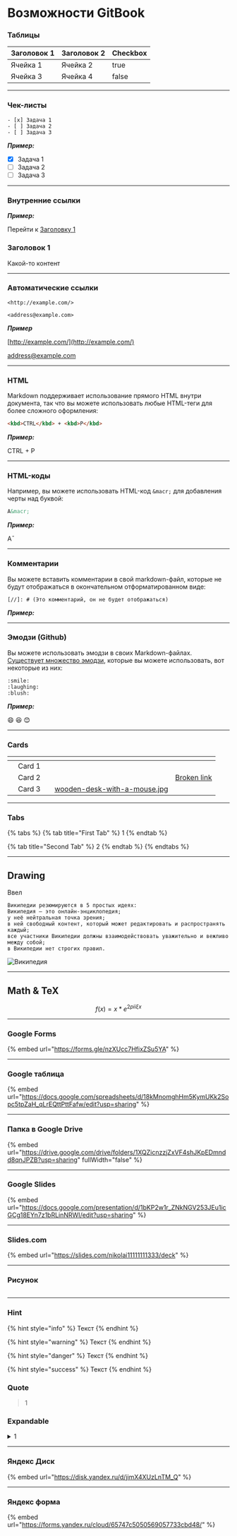 # Возможности GitBook

### Таблицы

<table><thead><tr><th>Заголовок 1</th><th>Заголовок 2</th><th data-type="checkbox">Checkbox</th></tr></thead><tbody><tr><td>Ячейка 1</td><td>Ячейка 2</td><td>true</td></tr><tr><td>Ячейка 3</td><td>Ячейка 4</td><td>false</td></tr></tbody></table>

***

### Чек-листы

```
- [x] Задача 1
- [ ] Задача 2
- [ ] Задача 3
```

_**Пример:**_

* [x] Задача 1
* [ ] Задача 2
* [ ] Задача 3

***

### Внутренние ссылки

_**Пример:**_

Перейти к [Заголовку 1](vozmozhnosti-gitbook.md#zagolovok-1)

### Заголовок 1

Какой-то контент

***

### Автоматические ссылки

```
<http://example.com/>

<address@example.com>
```

_**Пример**_

[http://example.com/](http://example.com/)

[address@example.com](mailto:address@example.com)

***

### HTML

Markdown поддерживает использование прямого HTML внутри документа, так что вы можете использовать любые HTML-теги для более сложного оформления:

```html
<kbd>CTRL</kbd> + <kbd>P</kbd>
```

_**Пример:**_

CTRL + P

***

### HTML-коды

Например, вы можете использовать HTML-код `&macr;` для добавления черты над буквой:

```html
A&macr;
```

_**Пример:**_

A¯

***

### Комментарии

Вы можете вставить комментарии в свой markdown-файл, которые не будут отображаться в окончательном отформатированном виде:

```
[//]: # (Это комментарий, он не будет отображаться)
```

_**Пример:**_

***

### Эмодзи (Github)

Вы можете использовать эмодзи в своих Markdown-файлах. [Существует множество эмодзи](https://gist.github.com/rxaviers/7360908), которые вы можете использовать, вот некоторые из них:

```
:smile:
:laughing:
:blush:
```

_**Пример:**_

:smile: :laughing: :blush:

***

### Cards

<table data-view="cards"><thead><tr><th></th><th></th><th></th><th data-hidden data-card-cover data-type="files"></th><th data-hidden data-card-target data-type="content-ref"></th></tr></thead><tbody><tr><td></td><td>Card 1</td><td></td><td></td><td></td></tr><tr><td></td><td>Card 2</td><td></td><td></td><td><a href="broken-reference">Broken link</a></td></tr><tr><td></td><td>Card 3</td><td></td><td><a href=".gitbook/assets/wooden-desk-with-a-mouse.jpg">wooden-desk-with-a-mouse.jpg</a></td><td></td></tr></tbody></table>

***

### Tabs

{% tabs %}
{% tab title="First Tab" %}
1
{% endtab %}

{% tab title="Second Tab" %}
2
{% endtab %}
{% endtabs %}

***

## Drawing

Ввел

```
Википедии резюмируются в 5 простых идеях:
Википедия — это онлайн-энциклопедия;
у неё нейтральная точка зрения;
в ней свободный контент, который может редактировать и распространять каждый;
все участники Википедии должны взаимодействовать уважительно и вежливо между собой; 
в Википедии нет строгих правил.
```

<img src=".gitbook/assets/file.excalidraw (1).svg" alt="Википедия" class="gitbook-drawing">

***

## Math & TeX

$$
f(x) = x * e^{2 pi i \xi x}
$$

***

### Google Forms

{% embed url="https://forms.gle/nzXUcc7HfixZSu5YA" %}

***

### Google таблица

{% embed url="https://docs.google.com/spreadsheets/d/18kMnomghHm5KymUKk2Sopc5tpZaH_qLrEQttPttFafw/edit?usp=sharing" %}

***

### Папка в Google Drive

{% embed url="https://drive.google.com/drive/folders/1XQZicnzzjZxVF4shJKpEDmndd8qnJPZB?usp=sharing" fullWidth="false" %}

***

### Google Slides

{% embed url="https://docs.google.com/presentation/d/1bKP2w1r_ZNkNGV253JEu1icGCg18EYn7z1bRLinNRWI/edit?usp=sharing" %}

***

### Slides.com

{% embed url="https://slides.com/nikolai11111111333/deck" %}

***

### Рисунок

<img src=".gitbook/assets/file.excalidraw (2).svg" alt="" class="gitbook-drawing">

***

### Hint

{% hint style="info" %}
Текст
{% endhint %}

{% hint style="warning" %}
Текст
{% endhint %}

{% hint style="danger" %}
Текст
{% endhint %}

{% hint style="success" %}
Текст
{% endhint %}

### Quote

> 1

### Expandable

<details>

<summary>1</summary>

<mark style="color:blue;">**Текст**</mark>

_Текст_

~~Текст~~

</details>

***

### Яндекс Диск

{% embed url="https://disk.yandex.ru/d/jimX4XUzLnTM_Q" %}

***

### Яндекс форма

{% embed url="https://forms.yandex.ru/cloud/65747c5050569057733cbd48/" %}
